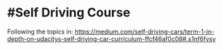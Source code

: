 #Self Driving Course
===============
Following the topics in: https://medium.com/self-driving-cars/term-1-in-depth-on-udacitys-self-driving-car-curriculum-ffcf46af0c08#.s1nf6fysy
